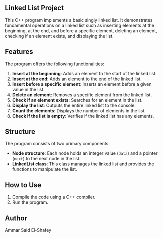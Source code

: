 ## Linked List Project
This C++ program implements a basic singly linked list. It demonstrates fundamental operations on a linked list such as inserting elements at the beginning, at the end, and before a specific element, deleting an element, checking if an element exists, and displaying the list.

## Features

The program offers the following functionalities:

1. **Insert at the beginning**: Adds an element to the start of the linked list.
2. **Insert at the end**: Adds an element to the end of the linked list.
3. **Insert before a specific element**: Inserts an element before a given value in the list.
4. **Delete an element**: Removes a specific element from the linked list.
5. **Check if an element exists**: Searches for an element in the list.
6. **Display the list**: Outputs the entire linked list to the console.
7. **Count the elements**: Displays the number of elements in the list.
8. **Check if the list is empty**: Verifies if the linked list has any elements.

## Structure

The program consists of two primary components:

- **Node structure**: Each node holds an integer value (`data`) and a pointer (`next`) to the next node in the list.
- **LinkedList class**: This class manages the linked list and provides the functions to manipulate the list.

## How to Use

1. Compile the code using a C++ compiler.
2. Run the program.

## Author
Ammar Said El-Shafey